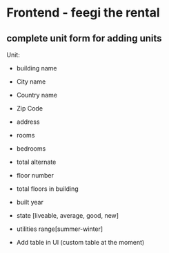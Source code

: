 # Frontend - feegi the rental
## complete unit form for adding units

Unit:
- building name
- City name
- Country name
- Zip Code
- address
- rooms
- bedrooms
- total alternate
- floor number
- total floors in building
- built year
- state [liveable, average, good, new]
- utilities range[summer-winter]


- Add table in UI (custom table at the moment)
